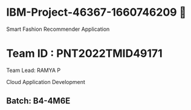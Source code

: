 # IBM-Project-46367-1660746209 🎯
Smart Fashion Recommender Application
# Team ID : PNT2022TMID49171
Team Lead: RAMYA P

Cloud Application Development
## Batch: B4-4M6E
